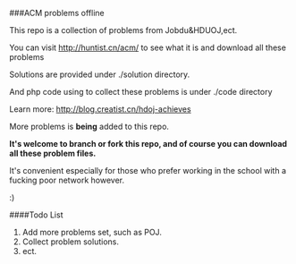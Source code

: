 ###ACM problems offline

This repo is a collection of problems from Jobdu&HDUOJ,ect.

You can visit <http://huntist.cn/acm/> to see what it is and download all these problems

Solutions are provided under ./solution directory.

And php code using to collect these problems is under ./code directory

Learn more: <http://blog.creatist.cn/hdoj-achieves>

More problems is __being__ added to this repo.

**It's welcome to branch or fork this repo, and of course you can download all these problem files.**

It's convenient especially for those who prefer working in the school with a fucking poor network however.

:)

####Todo List
1. Add more problems set, such as POJ.
2. Collect problem solutions.
3. ect.
